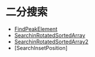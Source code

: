 # **二分搜索**

* [FindPeakElement](./FindPeakElement.md)
* [SearchinRotatedSortedArray](./SearchinRotatedSortedArray.md) 
* [SearchinRotatedSortedArray2](./SearchinRotatedSortedArray2.md)
* [SearchInsetPosition]